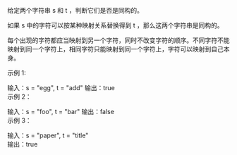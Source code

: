 给定两个字符串 s 和 t ，判断它们是否是同构的。

如果 s 中的字符可以按某种映射关系替换得到 t ，那么这两个字符串是同构的。

每个出现的字符都应当映射到另一个字符，同时不改变字符的顺序。不同字符不能映射到同一个字符上，相同字符只能映射到同一个字符上，字符可以映射到自己本身。

示例 1:

输入：s = "egg", t = "add"
输出：true  
示例 2：

输入：s = "foo", t = "bar"
输出：false  
示例 3：

输入：s = "paper", t = "title"  
输出：true  